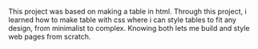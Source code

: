 This project was based on making a table in html.
Through this project, i learned how to make table with css where i can style tables to fit any design, from minimalist to complex. Knowing both lets me build and style web pages from scratch.